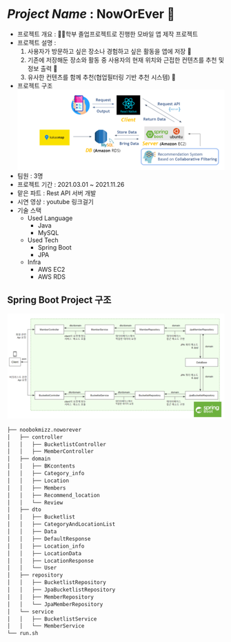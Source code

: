 # *Project Name* : **NowOrEver** 📝  
- 프로젝트 개요 : 🙋‍♂️학부 졸업프로젝트로 진행한 모바일 앱 제작 프로젝트  
- 프로젝트 설명 :  
   1. 사용자가 방문하고 싶은 장소나 경험하고 싶은 활동을 앱에 저장 📂  
   2. 기존에 저장해둔 장소와 활동 중 사용자의 현재 위치와 근접한 컨텐츠를 추천 및 정보 출력 🚩    
   3. 유사한 컨텐츠를 함께 추천(협업필터링 기반 추천 시스템) 🥳  
- 프로젝트 구조
![프로젝트 구조](./image/project_structure.png)  
- 팀원 : 3명
- 프로젝트 기간 : 2021.03.01 ~ 2021.11.26 
- 맡은 파트 : Rest API 서버 개발
- 시연 영상 : youtube 링크걸기
- 기술 스택  
   - Used Language
      - Java
      - MySQL
   - Used Tech
      - Spring Boot
      - JPA
   - Infra
      - AWS EC2
      - AWS RDS  
  
   
   
 ## Spring Boot Project 구조
 ![Spring Boot 구조](./image/springboot_structure.png)  
 
  
```bash
├── noobokmizz.noworever
│   ├── controller
│   │   ├── BucketlistController
│   │   ├── MemberController
│   ├── domain
│   │   ├── BKcontents
│   │   ├── Category_info
│   │   ├── Location
│   │   ├── Members
│   │   ├── Recommend_location
│   │   └── Review
│   ├── dto
│   │   ├── Bucketlist
│   │   ├── CategoryAndLocationList
│   │   ├── Data
│   │   ├── DefaultResponse
│   │   ├── Location_info
│   │   ├── LocationData
│   │   ├── LocationResponse
│   │   └── User
│   ├── repository
│   │   ├── BucketlistRepository
│   │   ├── JpaBucketlistRepository
│   │   ├── MemberRepository
│   │   └── JpaMemberRepository
│   └── service
│   │   ├── BucketlistService
│   │   └── MemberService
└── run.sh
``` 
